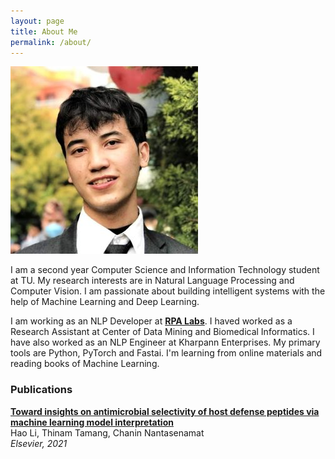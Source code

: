 ```yaml
---
layout: page
title: About Me
permalink: /about/
---
```


![Image](https://github.com/ThinamXx/thinam.ai/blob/master/images/Thinam0.jpg?raw=true)

I am a second year Computer Science and Information Technology student at TU. My research interests are in Natural Language Processing and Computer Vision. I am passionate about building intelligent systems with the help of Machine Learning and Deep Learning. 

I am working as an NLP Developer at [**RPA Labs**](https://rpalabs.com/). I haved worked as a Research Assistant at Center of Data Mining and Biomedical Informatics. I have also worked as an NLP Engineer at Kharpann Enterprises. My primary tools are Python, PyTorch and Fastai. I'm learning from online materials and reading books of Machine Learning.  

### **Publications**  
[**Toward insights on antimicrobial selectivity of host defense peptides via machine learning model interpretation**](https://doi.org/10.1016/j.ygeno.2021.08.023)  
Hao Li, Thinam Tamang, Chanin Nantasenamat  
*Elsevier, 2021*
